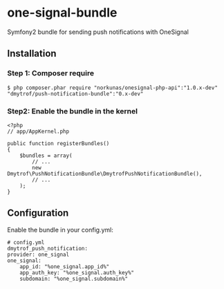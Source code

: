 # one-signal-bundle
Symfony2 bundle for sending push notifications with OneSignal

## Installation

### Step 1: Composer require

    $ php composer.phar require "norkunas/onesignal-php-api":"1.0.x-dev" "dmytrof/push-notification-bundle":"0.x-dev"

### Step2: Enable the bundle in the kernel

    <?php
    // app/AppKernel.php

    public function registerBundles()
    {
        $bundles = array(
            // ...
            new Dmytrof\PushNotificationBundle\DmytrofPushNotificationBundle(),
            // ...
        );
    }

## Configuration

Enable the bundle in your config.yml:

    # config.yml
    dmytrof_push_notification:
    provider: one_signal
    one_signal:
        app_id: "%one_signal.app_id%"
        app_auth_key: "%one_signal.auth_key%"
        subdomain: "%one_signal.subdomain%"
